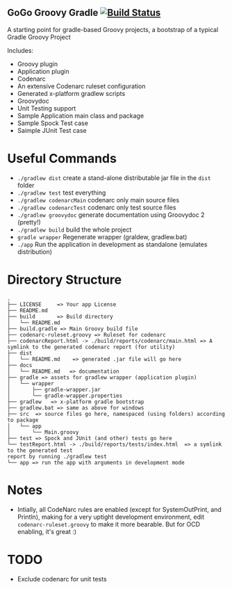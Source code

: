 ## GoGo Groovy Gradle [![Build Status](https://travis-ci.org/hexa1/gogo-groovy-gradle.svg)](https://travis-ci.org/hexa1/gogo-groovy-gradle)

A starting point for gradle-based Groovy projects, a bootstrap of a typical Gradle Groovy Project

Includes:

- Groovy plugin
- Application plugin
- Codenarc
- An extensive Codenarc ruleset configuration
- Generated x-platform gradlew scripts
- Groovydoc
- Unit Testing support
- Sample Application main class and package
- Sample Spock Test case
- Saimple JUnit Test case

Useful Commands
===============

- `./gradlew dist` create a stand-alone distributable jar file in the `dist` folder
- `./gradlew test` test everything
- `./gradlew codenarcMain` codenarc only main source files
- `./gradlew codenarcTest` codenarc only test source files
- `./gradlew groovydoc` generate documentation using Groovydoc 2 (pretty!)
- `./gradlew build` build the whole project
- `gradle wrapper` Regenerate wrapper (graldew, gradlew.bat)
- `./app` Run the application in development as standalone (emulates distribution)

Directory Structure
===================

```
.
├── LICENSE     => Your app License
├── README.md
├── build       => Build directory
│   └── README.md
├── build.gradle => Main Groovy build file
├── codenarc-ruleset.groovy => Ruleset for codenarc
├── codenarcReport.html -> ./build/reports/codenarc/main.html => A symlink to the generated codenarc report (for utility)
├── dist
│   └── README.md    => generated .jar file will go here
├── docs
│   └── README.md   => documentation
├── gradle => assets for gradlew wrapper (application plugin)
│   └── wrapper
│       ├── gradle-wrapper.jar
│       └── gradle-wrapper.properties
├── gradlew   => x-platform gradle bootstrap
├── gradlew.bat => same as above for windows
├── src  => source files go here, namespaced (using folders) according to package
│   └── app
│       └── Main.groovy
├── test => Spock and JUnit (and other) tests go here
└── testReport.html -> ./build/reports/tests/index.html  => a symlink to the generated test 
report by running ./gradlew test
└── app => run the app with arguments in development mode
```

Notes
=====

- Intially, all CodeNarc rules are enabled (except for SystemOutPrint, and Println), making for a very uptight development environment, edit `codenarc-ruleset.groovy` to make it more bearable. But for OCD enabling, it's great :)


TODO
====

- Exclude codenarc for unit tests
